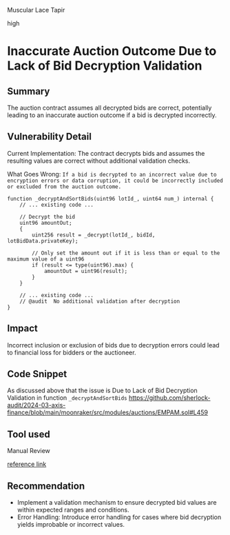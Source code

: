Muscular Lace Tapir

high

# Inaccurate Auction Outcome Due to Lack of Bid Decryption Validation

## Summary
The auction contract assumes all decrypted bids are correct, potentially leading to an inaccurate auction outcome if a bid is decrypted incorrectly.

## Vulnerability Detail
Current Implementation: The contract decrypts bids and assumes the resulting values are correct without additional validation checks.

What Goes Wrong: `If a bid is decrypted to an incorrect value due to encryption errors or data corruption, it could be incorrectly included or excluded from the auction outcome.`
```solidity
function _decryptAndSortBids(uint96 lotId_, uint64 num_) internal {
    // ... existing code ...

    // Decrypt the bid
    uint96 amountOut;
    {
        uint256 result = _decrypt(lotId_, bidId, lotBidData.privateKey);

        // Only set the amount out if it is less than or equal to the maximum value of a uint96
        if (result <= type(uint96).max) {
            amountOut = uint96(result);
        }
    }

    // ... existing code ...
    // @audit  No additional validation after decryption
}
```

## Impact
Incorrect inclusion or exclusion of bids due to decryption errors could lead to financial loss for bidders or the auctioneer.

## Code Snippet
As discussed above that the issue is Due to Lack of Bid Decryption Validation in function `_decryptAndSortBids`
https://github.com/sherlock-audit/2024-03-axis-finance/blob/main/moonraker/src/modules/auctions/EMPAM.sol#L459

## Tool used

Manual Review

[reference link](https://immunefi.com/immunefi-top-10/#v012023-improper-input-validation)

## Recommendation
-  Implement a validation mechanism to ensure decrypted bid values are within expected ranges and conditions.
- Error Handling: Introduce error handling for cases where bid decryption yields improbable or incorrect values.